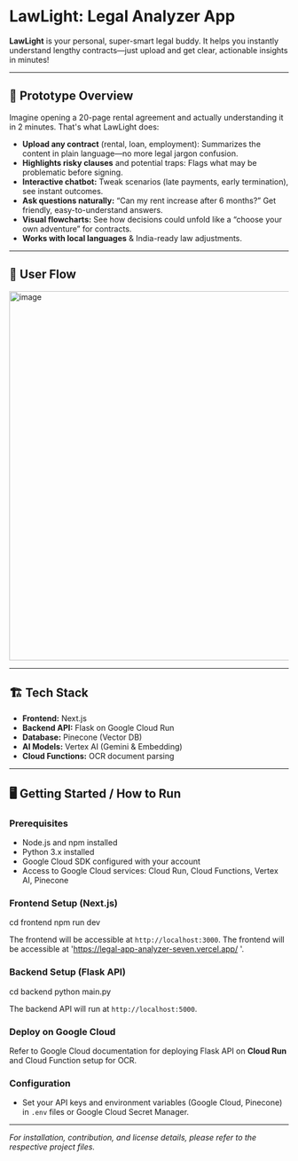 # LawLight: Legal Analyzer App

**LawLight** is your personal, super-smart legal buddy. It helps you instantly understand lengthy contracts—just upload and get clear, actionable insights in minutes!

---

## 🚀 Prototype Overview

Imagine opening a 20-page rental agreement and actually understanding it in 2 minutes. That's what LawLight does:

- **Upload any contract** (rental, loan, employment): Summarizes the content in plain language—no more legal jargon confusion.
- **Highlights risky clauses** and potential traps: Flags what may be problematic before signing.
- **Interactive chatbot:** Tweak scenarios (late payments, early termination), see instant outcomes.
- **Ask questions naturally:** “Can my rent increase after 6 months?” Get friendly, easy-to-understand answers.
- **Visual flowcharts:** See how decisions could unfold like a “choose your own adventure” for contracts.
- **Works with local languages** & India-ready law adjustments.

---










## 🔄 User Flow

<img width="696" height="666" alt="image" src="https://github.com/user-attachments/assets/3f14d2f1-488c-4ced-ad3c-1440e47c30e3" />



---

## 🏗️ Tech Stack

- **Frontend:** Next.js  
- **Backend API:** Flask on Google Cloud Run  
- **Database:** Pinecone (Vector DB)  
- **AI Models:** Vertex AI (Gemini & Embedding)  
- **Cloud Functions:** OCR document parsing

---
## 🖥️ Getting Started / How to Run

### Prerequisites

- Node.js and npm installed  
- Python 3.x installed  
- Google Cloud SDK configured with your account  
- Access to Google Cloud services: Cloud Run, Cloud Functions, Vertex AI, Pinecone

### Frontend Setup (Next.js)
cd frontend
npm run dev

The frontend will be accessible at `http://localhost:3000`.
The frontend will be accessible at 'https://legal-app-analyzer-seven.vercel.app/ '.

### Backend Setup (Flask API)
cd backend
python main.py


The backend API will run at `http://localhost:5000`.

### Deploy on Google Cloud

Refer to Google Cloud documentation for deploying Flask API on **Cloud Run** and Cloud Function setup for OCR.

### Configuration

- Set your API keys and environment variables (Google Cloud, Pinecone) in `.env` files or Google Cloud Secret Manager.





---



*For installation, contribution, and license details, please refer to the respective project files.*



